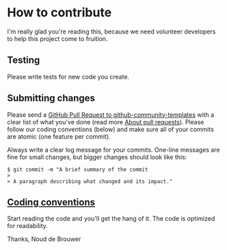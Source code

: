 # How to contribute

I'm really glad you're reading this, because we need volunteer developers to help this project come to fruition.

## Testing

Please write tests for new code you create.

## Submitting changes

Please send a [GitHub Pull Request to github-community-templates](https://github.com/noud/github-community-templates/pull/new/master) with a clear list of what you've done (read more [About pull requests](https://help.github.com/en/github/collaborating-with-issues-and-pull-requests/about-pull-requests)). Please follow our coding conventions (below) and make sure all of your commits are atomic (one feature per commit).

Always write a clear log message for your commits. One-line messages are fine for small changes, but bigger changes should look like this:

    $ git commit -m "A brief summary of the commit
    > 
    > A paragraph describing what changed and its impact."

## [Coding conventions](http://github.com/noud/github-community-templates/blob/master/README-Coding-conventions.md)

Start reading the code and you'll get the hang of it. The code is optimized for readability.

Thanks,
Noud de Brouwer
